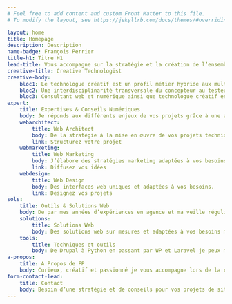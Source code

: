 ```yaml
---
# Feel free to add content and custom Front Matter to this file.
# To modify the layout, see https://jekyllrb.com/docs/themes/#overriding-theme-defaults

layout: home
title: Homepage
description: Description
name-badge: François Perrier
title-h1: Titre H1
lead-title: Vous accompagne sur la stratégie et la création de l’ensemble de vos projets web et numériques (digitaux) à Toulouse et Montauban.
creative-title: Creative Technologist
creative-body: 
    bloc1: Le technologue créatif est un profil métier hybride aux multiples compétences en technologie IT, marketing et design ou au carrefour du créatif, du technologique et de la communication. 
    bloc2: Une interdisciplinarité transversale du concepteur au testeur en passant par le prototypeur et le codeur. L’innovation, l’expérimentation et la veille technologique dense font partie de mon profil professionnel. 
    bloc3: Consultant web et numérique ainsi que technologue créatif en Occitanie.
expert:
    title: Expertises & Conseils Numériques
    body: Je réponds aux différents enjeux de vos projets grâce à une approche conseil et un éventail d’expertises adaptées et solutions sur-mesure.
    webarchitect:
        title: Web Architect
        body: De la stratégie à la mise en œuvre de vos projets techniques.
        link: Structurez votre projet
    webmarketing:
        title: Web Marketing
        body: J’élabore des stratégies marketing adaptées à vos besoins.
        link: Diffusez vos idées
    webdesign:
        title: Web Design
        body: Des interfaces web uniques et adaptées à vos besoins.
        link: Designez vos projets
sols:
    title: Outils & Solutions Web
    body: De par mes années d’expériences en agence et ma veille régulière j’ai pu acquérir la maîtrise ou découvrir des outils et solutions web adaptés aux différents besoin.
    solutions:
        title: Solutions Web
        body: Des solutions web sur mesures et adaptées à vos besoins métiers et aux demandes des utilisateurs
    tools:
        title: Techniques et outils
        body: De Drupal à Python en passant par WP et Laravel je peux m’adapter et vous trouver des compétences pour répondre à vos différentes demandes
a-propos:
    title: A Propos de FP
    body: Curieux, créatif et passionné je vous accompagne lors de la création de vos projets de site et applications web sur internet.
form-contact-lead:
    title: Contact
    body: Besoin d’une stratégie et de conseils pour vos projets de sites ou applications web ?
---
```

